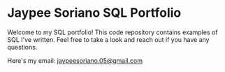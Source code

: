 # Jaypee Soriano SQL Portfolio

Welcome to my SQL portfolio! This code repository contains examples of SQL I've written. Feel free to take a look and reach out if you have any questions. 

Here's my email: jaypeesoriano.05@gmail.com
